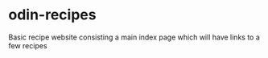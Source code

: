 # odin-recipes
Basic recipe website consisting a main index page which will have links to a few recipes

